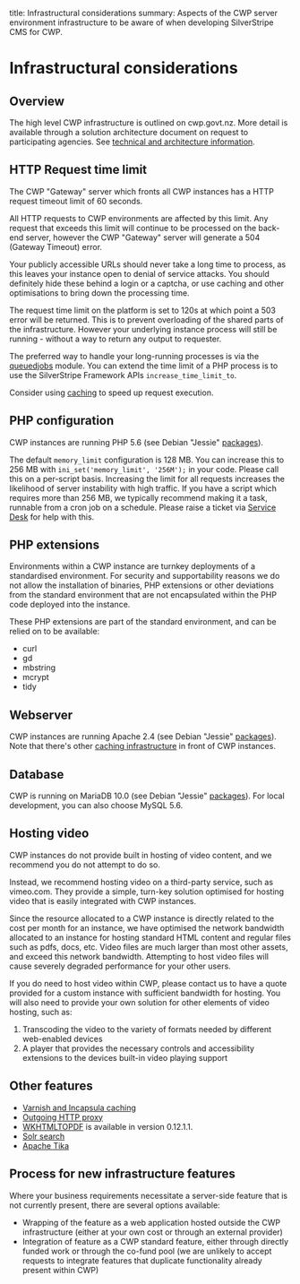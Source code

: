 title: Infrastructural considerations
summary: Aspects of the CWP server environment infrastructure to be aware of when developing SilverStripe CMS for CWP.

# Infrastructural considerations

## Overview

The high level CWP infrastructure is outlined on cwp.govt.nz.
More detail is available through a solution architecture document on request
to participating agencies. See [technical and architecture information](https://www.cwp.govt.nz/about/technical-and-architecture-information/).

## HTTP Request time limit

The CWP "Gateway" server which fronts all CWP instances
has a HTTP request timeout limit of 60 seconds.

All HTTP requests to CWP environments are affected by this limit. Any request that exceeds this limit will continue to be processed on the back-end server, however the CWP "Gateway" server will generate a 504 (Gateway Timeout) error. 

<div class="warning" markdown='1'>
Your publicly accessible URLs should never take a long time to process, as this leaves your instance open to denial of
service attacks. You should definitely hide these behind a login or a captcha, or use caching and other optimisations
to bring down the processing time.
</div>

The request time limit on the platform is set to 120s at which point a 503 error will be returned. This is
to prevent overloading of the shared parts of the infrastructure. However your underlying instance process will still
be running - without a way to return any output to requester.

The preferred way to handle your long-running processes is via the 
[queuedjobs](https://github.com/silverstripe-australia/silverstripe-queuedjobs) module. 
You can extend the time limit of a PHP process is to use the SilverStripe Framework APIs `increase_time_limit_to`.

Consider using [caching](how_tos/caching) to speed up request execution.

## PHP configuration

CWP instances are running PHP 5.6 (see Debian "Jessie" [packages](https://packages.debian.org/jessie/)).

The default `memory_limit` configuration is 128 MB. You can increase this to 256 MB
with `ini_set('memory_limit', '256M');` in your code.
Please call this on a per-script basis. Increasing the limit for all requests increases the likelihood of server instability with high traffic.
If you have a script which requires more than 256 MB, we typically recommend making it a task, runnable from a cron job on a schedule.
Please raise a ticket via [Service Desk](https://www.cwp.govt.nz/service-desk) for help with this.

## PHP extensions

Environments within a CWP instance are turnkey deployments of a standardised environment. For security and
supportability reasons we do not allow the installation of binaries, PHP extensions or other deviations from the
standard environment that are not encapsulated within the PHP code deployed into the instance.

These PHP extensions are part of the standard environment, and can be relied on to be available:

* curl
* gd
* mbstring
* mcrypt
* tidy

## Webserver

CWP instances are running Apache 2.4 (see Debian "Jessie" [packages](https://packages.debian.org/jessie/)).
Note that there's other [caching infrastructure](/how_tos/caching) in front of CWP instances.

## Database

CWP is running on MariaDB 10.0 (see Debian "Jessie" [packages](https://packages.debian.org/jessie/)).
For local development, you can also choose MySQL 5.6.

## Hosting video

CWP instances do not provide built in hosting of video content, and we recommend you do not attempt to do so.

Instead, we recommend hosting video on a third-party service, such as vimeo.com. They provide a simple, turn-key
solution optimised for hosting video that is easily integrated with CWP instances.

Since the resource allocated to a CWP instance is directly related to the cost per month for an instance, we have
optimised the network bandwidth allocated to an instance for hosting standard HTML content and regular files such as
pdfs, docs, etc. Video files are much larger than most other assets, and exceed this network bandwidth. Attempting to
host video files will cause severely degraded performance for your other users.

If you do need to host video within CWP, please contact us to have a quote provided for a custom instance with
sufficient bandwidth for hosting. You will also need to provide your own solution for other elements of video hosting,
such as:

1. Transcoding the video to the variety of formats needed by different web-enabled devices
1. A player that provides the necessary controls and accessibility extensions to the devices built-in video playing
support

## Other features

 * [Varnish and Incapsula caching](how_tos/caching)
 * [Outgoing HTTP proxy](/how_tos/external_http_requests_with_proxy)
 * [WKHTMLTOPDF](http://wkhtmltopdf.org/) is available in version 0.12.1.1.
 * [Solr search](/features/solr_search)
 * [Apache Tika](/features/solr_search/searching_documents)

## Process for new infrastructure features

Where your business requirements necessitate a server-side feature that is not currently present, there are several
options available:

* Wrapping of the feature as a web application hosted outside the CWP infrastructure (either at your own cost or
through an external provider)
* Integration of feature as a CWP standard feature, either through directly funded work or through the co-fund pool
(we are unlikely to accept requests to integrate features that duplicate functionality already present within CWP)
